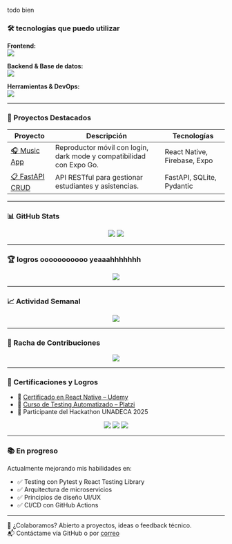 todo bien
### 🛠️ tecnologías que puedo utilizar 

**Frontend:**  
<img src="https://skillicons.dev/icons?i=html,css,js,ts,react,figma&theme=light" />

**Backend & Base de datos:**  
<img src="https://skillicons.dev/icons?i=python,fastapi,mysql,sqlite&theme=light" />

**Herramientas & DevOps:**  
<img src="https://skillicons.dev/icons?i=git,github,vscode&theme=light" />

---

### 🚧 Proyectos Destacados

| Proyecto | Descripción | Tecnologías |
|---------|-------------|--------------|
| [🎧 Music App](https://github.com/Angel252000/music-app) | Reproductor móvil con login, dark mode y compatibilidad con Expo Go. | React Native, Firebase, Expo |
| [📋 FastAPI CRUD](https://github.com/Angel252000/fastapi-crud) | API RESTful para gestionar estudiantes y asistencias. | FastAPI, SQLite, Pydantic |

---

### 📊 GitHub Stats

<p align="center">
  <img src="https://github-readme-stats.vercel.app/api?username=Angel252000&show_icons=true&theme=tokyonight&hide=issues&rank_icon=percentile&card_width=400" />
  <img src="https://github-readme-stats.vercel.app/api/top-langs/?username=Angel252000&layout=compact&theme=tokyonight&card_width=320" />
</p>

---

### 🏆 logros ooooooooooo yeaaahhhhhhh

<p align="center">
  <img src="https://github-profile-trophy.vercel.app/?username=Angel252000&theme=onestar&no-frame=true&column=6&margin-w=10&margin-h=10" />
</p>

---

### 📈 Actividad Semanal

<p align="center">
  <img src="https://github-readme-activity-graph.cyclic.app/graph?username=Angel252000&theme=github-compact&hide_border=true" />
</p>

---

### 📅 Racha de Contribuciones

<p align="center">
  <img src="https://github-readme-streak-stats.herokuapp.com/?user=Angel252000&theme=tokyonight&hide_border=true" />
</p>

---

### 🏅 Certificaciones y Logros

- 📜 [Certificado en React Native – Udemy](https://www.udemy.com/)
- 🧪 [Curso de Testing Automatizado – Platzi](https://platzi.com/)
- 🚀 Participante del Hackathon UNADECA 2025

<p align="center">
  <img src="https://img.shields.io/badge/ReactNative-Certified-blue?style=flat-square" />
  <img src="https://img.shields.io/badge/FastAPI-Master-green?style=flat-square" />
  <img src="https://img.shields.io/badge/UNADECA-Hackathon_2025-important?style=flat-square" />
</p>

---

### 📚 En progreso

Actualmente mejorando mis habilidades en:

- ✅ Testing con Pytest y React Testing Library  
- ✅ Arquitectura de microservicios  
- ✅ Principios de diseño UI/UX  
- ✅ CI/CD con GitHub Actions  

---

🤝 ¿Colaboramos? Abierto a proyectos, ideas o feedback técnico.  
📬 Contáctame vía GitHub o por [correo](mailto:angel.amaya.dev@gmail.com)
